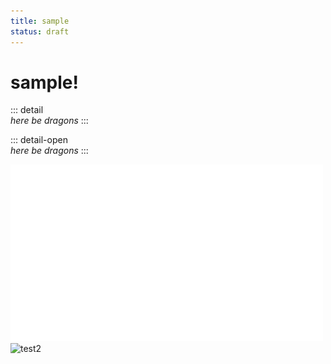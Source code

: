 ```yaml
---
title: sample
status: draft
---
```



# sample!

::: detail  
*here be dragons*
:::

::: detail-open  
*here be dragons*
:::


![test1](images/test01.png)
![test2](images/test02.png)